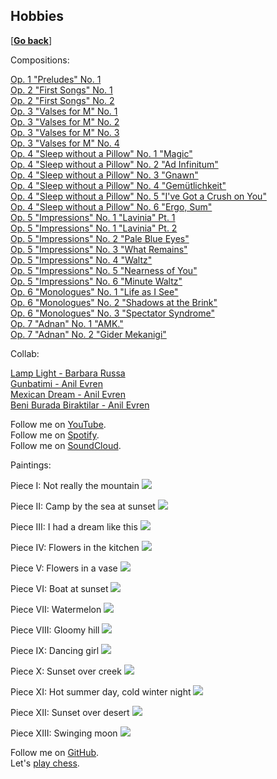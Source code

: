 ## Hobbies

\[[__Go back__](https://kagsimsek.github.io)\]

Compositions:

[Op. 1 "Preludes" No. 1](https://youtu.be/-ZByj-huV6g) <br>
[Op. 2 "First Songs" No. 1](https://youtu.be/gq1tjsipeEs) <br>
[Op. 2 "First Songs" No. 2](https://youtu.be/t15oFLvqEhk) <br>
[Op. 3 "Valses for M" No. 1](https://youtu.be/dFOjV-_9hEY) <br>
[Op. 3 "Valses for M" No. 2](https://youtu.be/SUrrblUNAP0) <br>
[Op. 3 "Valses for M" No. 3](https://youtu.be/-hoTo_rcclw) <br>
[Op. 3 "Valses for M" No. 4](https://youtu.be/Yt47mBAHQyk) <br>
[Op. 4 "Sleep without a Pillow" No. 1 "Magic"](https://youtu.be/8MHF4ypmXWA) <br>
[Op. 4 "Sleep without a Pillow" No. 2 "Ad Infinitum"](https://youtu.be/8xjI1-Kbe54) <br>
[Op. 4 "Sleep without a Pillow" No. 3 "Gnawn"](https://youtu.be/Jyh-Q-hpT4Y) <br>
[Op. 4 "Sleep without a Pillow" No. 4 "Gemütlichkeit"](https://youtu.be/p_JRFiuU0MM) <br>
[Op. 4 "Sleep without a Pillow" No. 5 "I've Got a Crush on You"](https://youtu.be/So46kRUskrg) <br>
[Op. 4 "Sleep without a Pillow" No. 6 "Ergo, Sum"](https://youtu.be/-pt8LdupRos) <br>
[Op. 5 "Impressions" No. 1 "Lavinia" Pt. 1](https://youtu.be/PxnqKZSM-xk) <br>
[Op. 5 "Impressions" No. 1 "Lavinia" Pt. 2](https://youtu.be/2OK6uUleXxM) <br>
[Op. 5 "Impressions" No. 2 "Pale Blue Eyes"](https://youtu.be/V8Byt4CPfjA) <br>
[Op. 5 "Impressions" No. 3 "What Remains"](https://youtu.be/WOQjCSqKwaE) <br>
[Op. 5 "Impressions" No. 4 "Waltz"](https://youtu.be/a1jTfJQsNLY) <br>
[Op. 5 "Impressions" No. 5 "Nearness of You"](https://youtu.be/HzKv1qJlxNg) <br>
[Op. 5 "Impressions" No. 6 "Minute Waltz"](https://youtu.be/xTVgUUZ3TbA) <br>
[Op. 6 "Monologues" No. 1 "Life as I See"](https://youtu.be/h_rBvlZn2AQ) <br>
[Op. 6 "Monologues" No. 2 "Shadows at the Brink"](https://youtu.be/JJNGRIauMM8) <br>
[Op. 6 "Monologues" No. 3 "Spectator Syndrome"](https://youtu.be/2ZknS7Se_J8) <br>
[Op. 7 "Adnan" No. 1 "AMK."](https://youtu.be/mDkNiZB6_3I) <br>
[Op. 7 "Adnan" No. 2 "Gider Mekanigi"](https://youtu.be/kGEEpPD821w) <br>

Collab:

[Lamp Light - Barbara Russa](https://youtu.be/d873f_UsQJU) <br>
[Gunbatimi - Anil Evren](https://youtu.be/7KRM-kPefrI) <br>
[Mexican Dream - Anil Evren](https://youtu.be/l1nrgjNT1p8) <br>
[Beni Burada Biraktilar - Anil Evren](https://youtu.be/Kk3jrtFM6z4) <br>

Follow me on [YouTube](https://www.youtube.com/channel/UCZyXHA37ucmJQfbALDMd5vQ). <br>
Follow me on [Spotify](https://open.spotify.com/artist/61Bqs23yCeYVBvbNtuA5tk?si=Pl1K9w51QEuVke4gM2g9RA). <br>
Follow me on [SoundCloud](https://soundcloud.com/kagsimsek).

Paintings:

Piece I: Not really the mountain
![](./files/img/painting/001.jpg)

Piece II: Camp by the sea at sunset
![](./files/img/painting/002.jpg)

Piece III: I had a dream like this
![](./files/img/painting/003.jpg)

Piece IV: Flowers in the kitchen
![](./files/img/painting/004.jpg)

Piece V: Flowers in a vase
![](./files/img/painting/005.jpg)

Piece VI: Boat at sunset
![](./files/img/painting/006.jpg)

Piece VII: Watermelon
![](./files/img/painting/007.jpg)

Piece VIII: Gloomy hill
![](./files/img/painting/008.jpg)

Piece IX: Dancing girl
![](./files/img/painting/009.JPG)

Piece X: Sunset over creek
![](./files/img/painting/010.JPG)

Piece XI: Hot summer day, cold winter night
![](./files/img/painting/011.JPG)

Piece XII: Sunset over desert
![](./files/img/painting/012.JPG)

Piece XIII: Swinging moon
![](./files/img/painting/013.JPG)

Follow me on [GitHub](https://github.com/kagsimsek). <br>
Let's [play chess](https://lichess.org/@/heppier).

